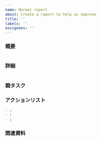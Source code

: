 ```yaml
---
name: Normal report
about: Create a report to help us improve
title: ''
labels: ''
assignees: ''
---
```


### 概要
```markdown

```

### 詳細
```markdown

```

### 親タスク

### アクションリスト
```markdown
- :
- :
- :
```

### 関連資料
```markdown

```
